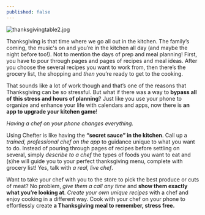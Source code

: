 ```yaml
---
published: false
---
```

![thanksgivingtable2.jpg]({{site.baseurl}}/img/thanksgivingtable2.jpg)

Thanksgiving is that time where we go all out in the kitchen. The family’s coming, the music's on and you’re in the kitchen all day (and maybe the night before too!). Not to mention the days of prep and meal planning! First, you have to pour through pages and pages of recipes and meal ideas. After you choose the several recipes you want to work from, then there’s the grocery list, the shopping and _then_ you’re ready to get to the cooking. 

That sounds like a lot of work though and that’s one of the reasons that Thanksgiving can be so stressful. But what if there was a way to **bypass all of this stress and hours of planning**? Just like you use your phone to organize and enhance your life with calendars and apps, now there is **an app to upgrade your kitchen game**! 

_Having a chef on your phone changes everything._

Using Chefter is like having the **“secret sauce” in the kitchen**. Call up a _trained, professional chef on the app_ to guidance unique to what you want to do. Instead of pouring through pages of recipes before settling on several, simply _describe to a chef_ the types of foods you want to eat and (s)he will guide you to your perfect thanksgiving menu, complete with grocery list! Yes, talk with _a real, live chef_. 

Want to take your chef with you to the store to pick the best produce or cuts of meat? No problem, _give them a call any time_ and **show them exactly what you’re looking at**. _Create your own unique recipes_ with a chef and enjoy cooking in a different way. Cook with your chef on your phone to effortlessly create **a Thanksgiving meal to remember, stress free.**

